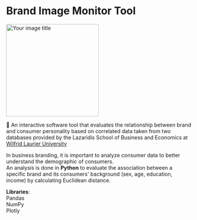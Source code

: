 # Brand Image Monitor Tool

<img src="https://user-images.githubusercontent.com/36112125/113499196-0dcd2500-94e2-11eb-932c-8d0505be4a10.png" alt="Your image title" width="250"/>

:page_facing_up: An interactive software tool that evaluates the relationship between brand and consumer personality based on correlated data taken 
from two databases provided by the Lazaridis School of Business and Economics at [Wilfrid Laurier University](https://www.wlu.ca/academics/faculties/lazaridis-school-of-business-and-economics/index.html)  

In business branding, it is important to analyze consumer data to better understand the demographic of consumers.  
An analysis is done in **Python** to evaluate the association between a specific brand and its consumers' background (sex, age, education, income) by calculating Euclidean distance.

**Libraries**:  
Pandas  
NumPy  
Plotly
